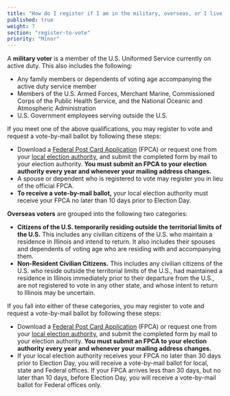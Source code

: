 ```yaml
---
title: "How do I register if I am in the military, overseas, or I live abroad?"
published: true
weight: 7
section: "register-to-vote"
priority: "Minor"
---
```


A **military voter** is a member of the U.S. Uniformed Service currently on active duty. This also includes the following:  
- Any family members or dependents of voting age accompanying the active duty service member  
- Members of the U.S. Armed Forces, Merchant Marine, Commissioned Corps of the Public Health Service, and the National Oceanic and Atmospheric Administration  
- U.S. Government employees serving outside the U.S.  

If you meet one of the above qualifications, you may register to vote and request a vote-by-mail ballot by following these steps:  
- Download a [Federal Post Card Application](https://www.fvap.gov/uploads/FVAP/Forms/fpca2013.pdf) (FPCA) or request one from your [local election authority](http://www.elections.il.gov/ElectionAuthorities/ElecAuthorityList.aspx), and submit the completed form by mail to your election authority. **You must submit an FPCA to your election authority every year and whenever your mailing address changes.**  
- A spouse or dependent who is registered to vote may register you in lieu of the official FPCA.  
- **To receive a vote-by-mail ballot,** your local election authority must receive your FPCA no later than 10 days prior to Election Day.  

**Overseas voters** are grouped into the following two categories:  
- **Citizens of the U.S. temporarily residing outside the territorial limits of the U.S.** This includes any civilian citizens of the U.S. who maintain a residence in Illinois and intend to return. It also includes their spouses and dependents of voting age who are residing with and accompanying them.  
- **Non-Resident Civilian Citizens.** This includes any civilian citizens of the U.S. who reside outside the territorial limits of the U.S., had maintained a residence in Illinois immediately prior to their departure from the U.S., are not registered to vote in any other state, and whose intent to return to Illinois may be uncertain.  

If you fall into either of these categories, you may register to vote and request a vote-by-mail ballot by following these steps:  
- Download a [Federal Post Card Application](https://www.fvap.gov/uploads/FVAP/Forms/fpca2013.pdf) (FPCA) or request one from your [local election authority](http://www.elections.il.gov/ElectionAuthorities/ElecAuthorityList.aspx), and submit the completed form by mail to your election authority. **You must submit an FPCA to your election authority every year and whenever your mailing address changes.**  
- If your local election authority receives your FPCA no later than 30 days prior to Election Day, you will receive a vote-by-mail ballot for local, state and Federal offices. If your FPCA arrives less than 30 days, but no later than 10 days, before Election Day, you will receive a vote-by-mail ballot for Federal offices only.

